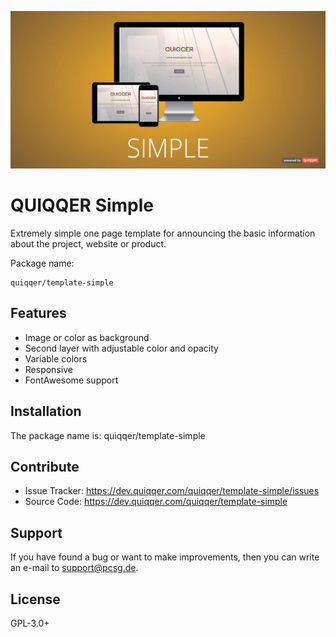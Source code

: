 ![QUIQQER Calendar](bin/img/Readme.jpg)


QUIQQER Simple
========

Extremely simple one page template for announcing the basic information about the project, website or product.

Package name:

    quiqqer/template-simple


Features
--------
- Image or color as background
- Second layer with adjustable color and opacity
- Variable colors
- Responsive
- FontAwesome support

Installation
------------

The package name is: quiqqer/template-simple


Contribute
----------

- Issue Tracker: https://dev.quiqqer.com/quiqqer/template-simple/issues
- Source Code: https://dev.quiqqer.com/quiqqer/template-simple


Support
-------

If you have found a bug or want to make improvements,
then you can write an e-mail to support@pcsg.de.


License
-------

GPL-3.0+